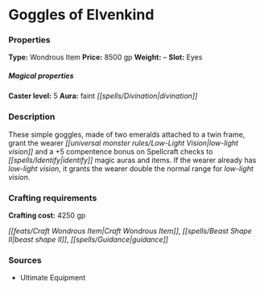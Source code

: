 ﻿---
Title: "Goggles of Elvenkind"
Type: "Wondrous Item"
Price: "8500 gp"
Weight: "–"
Slot: "Eyes"
Caster level: "5"
Aura: "faint divination"
Description: |
  "These simple goggles, made of two emeralds attached to a twin frame, grant the wearer low-light vision and a +5 compentence bonus on Spellcraft checks to identify magic auras and items. If the wearer already has low-light vision, it grants the wearer double the normal range for low-light vision."
Crafting cost: "4250 gp"
Sources: "['Ultimate Equipment']"
---

# Goggles of Elvenkind

### Properties

**Type:** Wondrous Item **Price:** 8500 gp **Weight:** – **Slot:** Eyes

##### Magical properties

**Caster level:** 5 **Aura:** faint _[[spells/Divination|divination]]_

### Description

These simple goggles, made of two emeralds attached to a twin frame, grant the wearer _[[universal monster rules/Low-Light Vision|low-light vision]]_ and a +5 compentence bonus on Spellcraft checks to _[[spells/Identify|identify]]_ magic auras and items. If the wearer already has _low-light vision_, it grants the wearer double the normal range for _low-light vision_.

### Crafting requirements

**Crafting cost:** 4250 gp

_[[feats/Craft Wondrous Item|Craft Wondrous Item]]_, _[[spells/Beast Shape II|beast shape II]]_, _[[spells/Guidance|guidance]]_

### Sources

* Ultimate Equipment